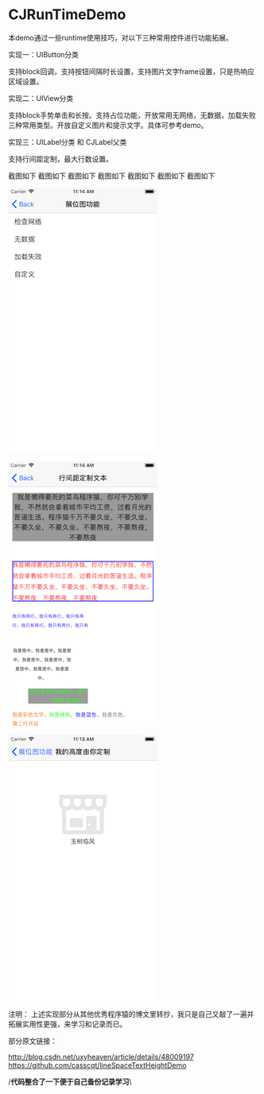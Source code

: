 # CJRunTimeDemo

本demo通过一些runtime使用技巧，对以下三种常用控件进行功能拓展。

实现一：UIButton分类

支持block回调，支持按钮间隔时长设置，支持图片文字frame设置，只是热响应区域设置。

实现二：UIView分类

支持block手势单击和长按。支持占位功能，开放常用无网络，无数据，加载失败 三种常用类型。开放自定义图片和提示文字。具体可参考demo。

实现三：UILabel分类 和 CJLabel父类

支持行间距定制，最大行数设置。

截图如下 截图如下  截图如下  截图如下  截图如下  截图如下  截图如下


![image](https://github.com/JamhonyZ/CJRunTimeDemo/blob/master/CJRunTimeDemo/ScreenShoot/ScreenShot0.png)

![image](https://github.com/JamhonyZ/CJRunTimeDemo/blob/master/CJRunTimeDemo/ScreenShoot/ScreenShot1.png)

![image](https://github.com/JamhonyZ/CJRunTimeDemo/blob/master/CJRunTimeDemo/ScreenShoot/ScreenShot2.png)


注明：
上述实现部分从其他优秀程序猿的博文里转抄，我只是自己又敲了一遍并拓展实用性更强，来学习和记录而已。

部分原文链接：

http://blog.csdn.net/uxyheaven/article/details/48009197
https://github.com/casscqt/lineSpaceTextHeightDemo


/**代码整合了一下便于自己备份记录学习**\

